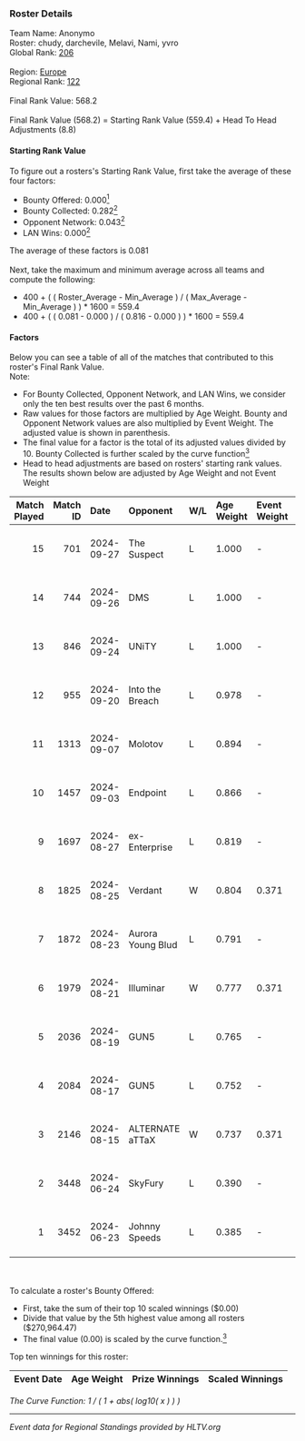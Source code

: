 ### Roster Details<br />
Team Name: Anonymo<br />
Roster: chudy, darchevile, Melavi, Nami, yvro<br />
Global Rank: [206](../../standings_global_2024_10_23.md)<br />
<br />
Region: [Europe]( ../../standings_europe_2024_10_23.md)<br />
Regional Rank: [122]( ../../standings_europe_2024_10_23.md)<br />
<br />
Final Rank Value:  568.2<br />
<br />
Final Rank Value (568.2) = Starting Rank Value (559.4) + Head To Head Adjustments (8.8)<br />

#### Starting Rank Value<br />
To figure out a rosters's Starting Rank Value, first take the average of these four factors:<br />
- Bounty Offered: 0.000[<sup>1</sup>](#table2)
- Bounty Collected: 0.282[<sup>2</sup>](#table1)
- Opponent Network: 0.043[<sup>2</sup>](#table1)
- LAN Wins: 0.000[<sup>2</sup>](#table1)

The average of these factors is 0.081<br />
<br />
Next, take the maximum and minimum average across all teams and compute the following:<br />
- 400 + ( ( Roster_Average - Min_Average ) / ( Max_Average - Min_Average ) ) * 1600 = 559.4
- 400 + ( ( 0.081 - 0.000 ) / ( 0.816 - 0.000 ) ) * 1600 = 559.4


#### Factors<br />
Below you can see a table of all of the matches that contributed to this roster's Final Rank Value.<br />
Note:<br />

- For Bounty Collected, Opponent Network, and LAN Wins, we consider only the ten best results over the past 6 months.
- Raw values for those factors are multiplied by Age Weight. Bounty and Opponent Network values are also multiplied by Event Weight. The adjusted value is shown in parenthesis.
- The final value for a factor is the total of its adjusted values divided by 10. Bounty Collected is further scaled by the curve function[<sup>3</sup>](#curveFunction)
- Head to head adjustments are based on rosters' starting rank values. The results shown below are adjusted by Age Weight and not Event Weight
<span id="table1"></span><br />


| Match Played | Match ID | Date       | Opponent          | W/L | Age Weight | Event Weight | Bounty Collected | Opponent Network | LAN Wins  | H2H Adj. | Roster                                |
| -: | -: | :- | :- | :- | :- | :- | :- | :- | :- | -: | :- |
|           15 |      701 | 2024-09-27 | The Suspect       | L   | 1.000      | -            | -                | -                | -         |    -8.11 | chudy, darchevile, Melavi, Nami, yvro |
|           14 |      744 | 2024-09-26 | DMS               | L   | 1.000      | -            | -                | -                | -         |    -4.76 | chudy, darchevile, Melavi, Nami, yvro |
|           13 |      846 | 2024-09-24 | UNiTY             | L   | 1.000      | -            | -                | -                | -         |    -2.50 | chudy, darchevile, Enzo, Nami, yvro   |
|           12 |      955 | 2024-09-20 | Into the Breach   | L   | 0.978      | -            | -                | -                | -         |    -2.93 | chudy, darchevile, Enzo, Nami, yvro   |
|           11 |     1313 | 2024-09-07 | Molotov           | L   | 0.894      | -            | -                | -                | -         |    -8.48 | chudy, darchevile, Enzo, Nami, yvro   |
|           10 |     1457 | 2024-09-03 | Endpoint          | L   | 0.866      | -            | -                | -                | -         |    -2.82 | chudy, darchevile, Enzo, Nami, yvro   |
|            9 |     1697 | 2024-08-27 | ex-Enterprise     | L   | 0.819      | -            | -                | -                | -         |    -4.76 | chudy, darchevile, Enzo, Nami, yvro   |
|            8 |     1825 | 2024-08-25 | Verdant           | W   | 0.804      | 0.371        | 0.014 (0.004)    | 0.262 (0.078)    | 0 (0.000) |    19.62 | chudy, darchevile, Enzo, Nami, yvro   |
|            7 |     1872 | 2024-08-23 | Aurora Young Blud | L   | 0.791      | -            | -                | -                | -         |    -3.10 | chudy, darchevile, Enzo, Nami, yvro   |
|            6 |     1979 | 2024-08-21 | Illuminar         | W   | 0.777      | 0.371        | 0.009 (0.003)    | 0.464 (0.134)    | 0 (0.000) |    19.28 | chudy, darchevile, Enzo, Nami, yvro   |
|            5 |     2036 | 2024-08-19 | GUN5              | L   | 0.765      | -            | -                | -                | -         |    -2.57 | chudy, darchevile, Enzo, Nami, yvro   |
|            4 |     2084 | 2024-08-17 | GUN5              | L   | 0.752      | -            | -                | -                | -         |    -2.76 | chudy, darchevile, Enzo, Nami, yvro   |
|            3 |     2146 | 2024-08-15 | ALTERNATE aTTaX   | W   | 0.737      | 0.371        | 0.081 (0.022)    | 0.794 (0.217)    | 0 (0.000) |    20.04 | chudy, darchevile, Enzo, Nami, yvro   |
|            2 |     3448 | 2024-06-24 | SkyFury           | L   | 0.390      | -            | -                | -                | -         |    -6.59 | chudy, darchevile, Enzo, Nami, yvro   |
|            1 |     3452 | 2024-06-23 | Johnny Speeds     | L   | 0.385      | -            | -                | -                | -         |    -0.74 | chudy, darchevile, Enzo, Nami, yvro   |

<br />
<span id="table2"></span><br />
To calculate a roster's Bounty Offered:<br />

- First, take the sum of their top 10 scaled winnings ($0.00)
- Divide that value by the 5th highest value among all rosters ($270,964.47)
- The final value (0.00) is scaled by the curve function.[<sup>3</sup>](#curveFunction)

Top ten winnings for this roster:<br />

| Event Date | Age Weight | Prize Winnings | Scaled Winnings |
| :- | -: | :- | :- |


<span id="curveFunction"></span>_The Curve Function: 1 / ( 1 + abs( log10( x ) ) )_<br />

---
_Event data for Regional Standings provided by HLTV.org_<br />
